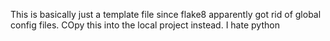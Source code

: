 This is basically just a template file since flake8 apparently got rid of global config files. COpy this into the local project instead. I hate python

